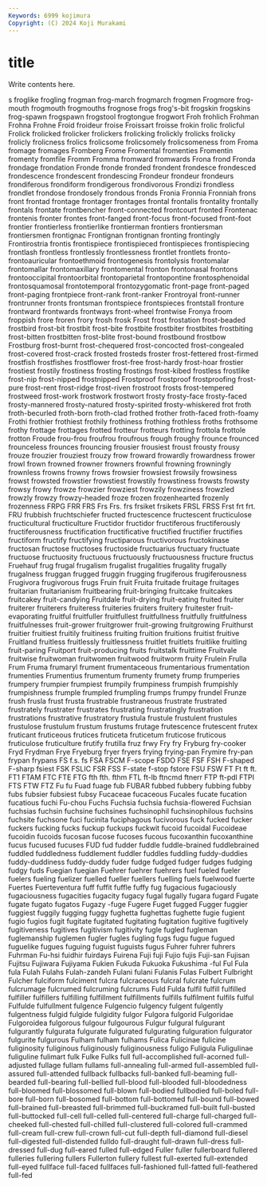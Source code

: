 ```yaml
---
Keywords: 6999 kojimura
Copyright: (C) 2024 Koji Murakami
---
```


# title

Write contents here.



s froglike frogling frogman frog-march frogmarch
frogmen Frogmore frog-mouth frogmouth frogmouths frognose frogs frog's-bit frogskin frogskins
frog-spawn frogspawn frogstool frogtongue frogwort Froh frohlich Frohman Frohna Frohne
Froid froideur froise Froissart froisse frokin frolic frolicful Frolick frolicked
frolicker frolickers frolicking frolickly frolicks frolicky frolicly frolicness frolics frolicsome
frolicsomely frolicsomeness from Froma fromage fromages Fromberg Frome Fromental fromenties
Fromentin fromenty fromfile Fromm Fromma fromward fromwards Frona frond Fronda
frondage frondation Fronde fronde fronded frondent frondesce frondesced frondescence frondescent
frondescing Frondeur frondeur frondeurs frondiferous frondiform frondigerous frondivorous Frondizi frondless
frondlet frondose frondosely frondous fronds Fronia Fronnia Fronniah frons front
frontad frontage frontager frontages frontal frontalis frontality frontally frontals frontate
frontbencher front-connected frontcourt fronted Frontenac frontenis fronter frontes front-fanged front-focus
front-focused front-foot frontier frontierless frontierlike frontierman frontiers frontiersman frontiersmen frontignac
Frontignan frontignan fronting frontingly Frontirostria frontis frontispiece frontispieced frontispieces frontispiecing
frontlash frontless frontlessly frontlessness frontlet frontlets fronto- frontoauricular frontoethmoid frontogenesis
frontolysis frontomalar frontomallar frontomaxillary frontomental fronton frontonasal frontons frontooccipital frontoorbital
frontoparietal frontopontine frontosphenoidal frontosquamosal frontotemporal frontozygomatic front-page front-paged front-paging frontpiece
front-rank front-ranker Frontroyal front-runner frontrunner fronts frontsman frontspiece frontspieces frontstall
fronture frontward frontwards frontways front-wheel frontwise Fronya froom froppish frore
froren frory frosh frosk Frost frost frostation frost-beaded frostbird frost-bit
frostbit frost-bite frostbite frostbiter frostbites frostbiting frost-bitten frostbitten frost-blite frost-bound
frostbound frostbow Frostburg frost-burnt frost-chequered frost-concocted frost-congealed frost-covered frost-crack frosted
frosteds froster frost-fettered frost-firmed frostfish frostfishes frostflower frost-free frost-hardy frost-hoar
frostier frostiest frostily frostiness frosting frostings frost-kibed frostless frostlike frost-nip
frost-nipped frostnipped Frostproof frostproof frostproofing frost-pure frost-rent frost-ridge frost-riven frostroot
frosts frost-tempered frostweed frost-work frostwork frostwort frosty frosty-face frosty-faced frosty-mannered
frosty-natured frosty-spirited frosty-whiskered frot froth froth-becurled froth-born froth-clad frothed frother
froth-faced froth-foamy Frothi frothier frothiest frothily frothiness frothing frothless froths
frothsome frothy frottage frottages frotted frotteur frotteurs frotting frottola frottole
frotton Froude frou-frou froufrou froufrous frough froughy frounce frounced frounceless
frounces frouncing frousier frousiest froust frousty frousy frouze frouzier frouziest
frouzy frow froward frowardly frowardness frower frowl frown frowned frowner
frowners frownful frowning frowningly frownless frowns frowny frows frowsier frowsiest
frowsily frowsiness frowst frowsted frowstier frowstiest frowstily frowstiness frowsts frowsty
frowsy frowy frowze frowzier frowziest frowzily frowziness frowzled frowzly frowzy
frowzy-headed froze frozen frozenhearted frozenly frozenness FRPG FRR FRS Frs
Frs. frs frsiket frsikets FRSL FRSS Frst frt frt. FRU
frubbish fruchtschiefer fructed fructescence fructescent fructiculose fructicultural fructiculture Fructidor fructidor
fructiferous fructiferously fructiferousness fructification fructificative fructified fructifier fructifies fructiform fructify
fructifying fructiparous fructivorous fructokinase fructosan fructose fructoses fructoside fructuarius fructuary
fructuate fructuose fructuosity fructuous fructuously fructuousness fructure fructus Fruehauf frug
frugal frugalism frugalist frugalities frugality frugally frugalness fruggan frugged fruggin
frugging frugiferous frugiferousness Frugivora frugivorous frugs Fruin fruit Fruita fruitade
fruitage fruitages fruitarian fruitarianism fruitbearing fruit-bringing fruitcake fruitcakes fruitcakey fruit-candying
Fruitdale fruit-drying fruit-eating fruited fruiter fruiterer fruiterers fruiteress fruiteries fruiters
fruitery fruitester fruit-evaporating fruitful fruitfuller fruitfullest fruitfullness fruitfully fruitfulness fruitfulnesses
fruit-grower fruitgrower fruit-growing fruitgrowing Fruithurst fruitier fruitiest fruitily fruitiness fruiting
fruition fruitions fruitist fruitive Fruitland fruitless fruitlessly fruitlessness fruitlet fruitlets
fruitlike fruitling fruit-paring Fruitport fruit-producing fruits fruitstalk fruittime Fruitvale fruitwise
fruitwoman fruitwomen fruitwood fruitworm fruity Frulein Frulla Frum Fruma frumaryl
frument frumentaceous frumentarious frumentation frumenties Frumentius frumentum frumenty frumety frump
frumperies frumpery frumpier frumpiest frumpily frumpiness frumpish frumpishly frumpishness frumple
frumpled frumpling frumps frumpy frundel Frunze frush frusla frust frusta
frustrable frustraneous frustrate frustrated frustrately frustrater frustrates frustrating frustratingly frustration
frustrations frustrative frustratory frustula frustule frustulent frustules frustulose frustulum frustum
frustums frutage frutescence frutescent frutex fruticant fruticeous frutices fruticeta fruticetum
fruticose fruticous fruticulose fruticulture frutify frutilla fruz frwy Fry fry
Fryburg fry-cooker Fryd Frydman Frye Fryeburg fryer fryers frying frying-pan
Frymire fry-pan frypan frypans FS f.s. fs FSA FSCM F-scope
FSDO FSE FSF FSH F-shaped F-sharp fsiest FSK FSLIC FSR
FSS F-state f-stop fstore FSU FSW FT Ft ft ft.
FT1 FTAM FTC FTE FTG fth fth. fthm FTL ft-lb
ftncmd ftnerr FTP ft-pdl FTPI FTS FTW FTZ Fu fu
Fuad fuage fub FUBAR fubbed fubbery fubbing fubby fubs fubsier
fubsiest fubsy Fucaceae fucaceous Fucales fucate fucation fucatious fuchi Fu-chou
Fuchs Fuchsia fuchsia fuchsia-flowered Fuchsian fuchsias fuchsin fuchsine fuchsines fuchsinophil
fuchsinophilous fuchsins fuchsite fuchsone fuci fucinita fuciphagous fucivorous fuck fucked
fucker fuckers fucking fucks fuckup fuckups fuckwit fucoid fucoidal Fucoideae
fucoidin fucoids fucosan fucose fucoses fucous fucoxanthin fucoxanthine fucus fucused
fucuses FUD fud fudder fuddle fuddle-brained fuddlebrained fuddled fuddledness fuddlement
fuddler fuddles fuddling fuddy-duddies fuddy-duddiness fuddy-duddy fuder fudge fudged fudger
fudges fudging fudgy fuds Fuegian fuegian Fuehrer fuehrer fuehrers fuel
fueled fueler fuelers fueling fuelizer fuelled fueller fuellers fuelling fuels
fuelwood fuerte Fuertes Fuerteventura fuff fuffit fuffle fuffy fug fugacious
fugaciously fugaciousness fugacities fugacity fugacy fugal fugally fugara fugard Fugate
fugate fugato fugatos Fugazy -fuge Fugere Fuget fugged Fugger fuggier
fuggiest fuggily fugging fuggy fughetta fughettas fughette fugie fugient fugio
fugios fugit fugitate fugitated fugitating fugitation fugitive fugitively fugitiveness fugitives
fugitivism fugitivity fugle fugled fugleman fuglemanship fuglemen fugler fugles fugling
fugs fugu fugue fugued fuguelike fugues fuguing fuguist fuguists fugus
Fuhrer fuhrer fuhrers Fuhrman Fu-hsi fuidhir fuirdays Fuirena Fuji fuji
Fujio fujis Fuji-san Fujisan Fujitsu Fujiwara Fujiyama Fukien Fukuda Fukuoka
Fukushima -ful Ful Fula fula Fulah Fulahs Fulah-zandeh Fulani fulani
Fulanis Fulas Fulbert Fulbright Fulcher fulciform fulciment fulcra fulcraceous fulcral
fulcrate fulcrum fulcrumage fulcrumed fulcruming fulcrums Fuld Fulda fulfil fulfill
fulfilled fulfiller fulfillers fulfilling fulfillment fulfillments fulfills fulfilment fulfils fulful
Fulfulde fulfullment fulgence Fulgencio fulgency fulgent fulgently fulgentness fulgid fulgide
fulgidity fulgor Fulgora fulgorid Fulgoridae Fulgoroidea fulgorous fulgour fulgourous Fulgur
fulgural fulgurant fulgurantly fulgurata fulgurate fulgurated fulgurating fulguration fulgurator fulgurite
fulgurous Fulham fulham fulhams Fulica Fulicinae fulicine fuliginosity fuliginous fuliginously
fuliginousness fuligo Fuligula Fuligulinae fuliguline fulimart fulk Fulke Fulks full
full-accomplished full-acorned full-adjusted fullage fullam fullams full-annealing full-armed full-assembled full-assured
full-attended fullback fullbacks full-banked full-beaming full-bearded full-bearing full-bellied full-blood full-blooded
full-bloodedness full-bloomed full-blossomed full-blown full-bodied fullbodied full-boled full-bore full-born full-bosomed
full-bottom full-bottomed full-bound full-bowed full-brained full-breasted full-brimmed full-buckramed full-built full-busted
full-buttocked full-cell full-celled full-centered full-charge full-charged full-cheeked full-chested full-chilled full-clustered
full-colored full-crammed full-cream full-crew full-crown full-cut full-depth full-diamond full-diesel full-digested
full-distended fulldo full-draught full-drawn full-dress full-dressed full-dug full-eared fulled full-edged
Fuller fuller fullerboard fullered fulleries fullering fullers Fullerton fullery fullest
full-exerted full-extended full-eyed fullface full-faced fullfaces full-fashioned full-fatted full-feathered full-fed
